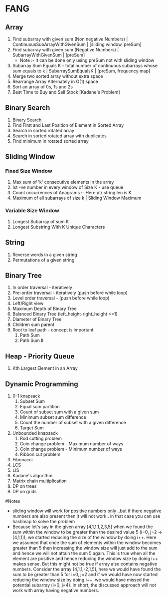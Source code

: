 # FANG

## Array
1. Find subarray with given sum (Non negative Numbers) | ContinuousSubArrayWithGivenSum | [sliding window, preSum]
2. Find subarray with given sum (Negative Numbers) | SubarrayWithGivenSum | [preSum]
    -   Note  :- It can be done only using preSum not with sliding window
3. Subarray Sum Equals K - total number of continuous subarrays whose sum equals to k | SubarraySumEqualsK | [preSum, frequency map]
4. Merge two sorted array without extra space
5. Rearrange Array Alternately in O(1) space
6. Sort an array of 0s, 1s and 2s
7. Best Time to Buy and Sell Stock [Kadane's Problem]

## Binary Search
1. Binary Search
2. Find First and Last Position of Element in Sorted Array
3. Search in sorted rotated array
4. Search in sorted rotated array with duplicates
5. Find minimum in rotated sorted array

## Sliding Window
### Fixed Size Window
1. Max sum of 'k' consecutive elements in the array
2. Ist -ve number in every window of Size K - use queue
3. Count occurrences of Anagrams :- Here ptr string len is K
4. Maximum of all subarrays of size k | Sliding Window Maximum
### Variable Size Window
1. Longest Subarray of sum K
2. Longest Substring With K Unique Characters

## String
1. Reverse words in a given string
2. Permutations of a given string

## Binary Tree
1. In order traversal - iteratively
2. Pre-order traversal - iteratively (push before while loop)
3. Level order traversal - (push before while loop)
4. Left/Right view
5. Maximum Depth of Binary Tree
6. Balanced Binary Tree (left_height-right_height <=1)
7. Diameter of Binary Tree
8. Children sum parent
9. Root to leaf path - concept is important
   1. Path Sum
   2. Path Sum II
    
## Heap - Priority Queue
1. Kth Largest Element in an Array

## Dynamic Programming
1. 0-1 knapsack
   1. Subset Sum
   2. Equal sum partition
   3. Count of subset sum with a given sum
   4. Minimum subset sum difference
   5. Count the number of subset with a given difference
   6. Target Sum
2. Unbounded knapsack
   1. Rod cutting problem
   2. Coin change problem - Maximum number of ways
   3. Coin change problem - Minimum number of ways
   4. Ribbon cut problem
3. Fibonacci
4. LCS
5. LIS
6. Kadane's algorithm
7. Matrix chain multiplication
8. DP on trees
9. DP on grids

#Notes
-  sliding window will work for positive numbers only ..but if there negative numbers are also present then it will not 
   work.. in that case you can use hashmap to solve the problem
-  Because let's say in the given array [4,1,1,1,2,3,5] when we found the sum within the window to be greater than the 
   desired value 5 (i=0, j=2 -> [4,1,1]), we started reducing the size of the window by doing i++. 
   Here we assumed that once the sum of elements within the window becomes greater than 5 then increasing the window size 
   will just add to the sum and hence we will not attain the sum 5 again. This is true when all the element are positive 
   and hence reducing the window size by doing i++ makes sense. But this might not be true if array also contains negative 
   numbers. Consider the array [4,1,1,-2,1,5], here we would have found the sum to be greater than 5 for i=0, j=2 and if 
   we would have now started reducing the window size by doing i++, we would have missed the potential subarray (i=0, j=4).
   In short, the discussed approach will not work with array having negative numbers.

